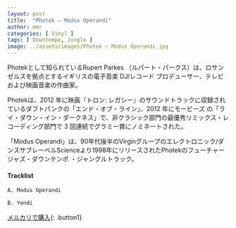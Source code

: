 ```yaml
---
layout: post
title:  "Photek – Modus Operandi"
author: mmr
categories: [ Vinyl ]
tags: [ Downtempo, Jungle ]
image: ../assets/images/Photek – Modus Operandi.jpg
---
```


Photekとして知られているRupert Parkes （ルパート・パークス）は、ロサンゼルスを拠点とするイギリスの電子音楽 DJ/レコード プロデューサー、テレビおよび映画音楽の作曲家。

Photekは、2012 年に映画『トロン: レガシー』のサウンドトラックに収録されているダフトパンクの「エンド・オブ・ライン」、2012 年にモービーズ の「ライ・ダウン・イン・ダークネス」で、非クラシック部門の最優秀リミックス・レコーディング部門で 3 回連続でグラミー賞にノミネートされた。

「Modus Operandi」は、90年代後半のVirginグループのエレクトロニック/ダンスサブレーベルScienceより1998年にリリースされたPhotekのフューチャージャズ・ダウンテンポ ・ジャングルトラック。

#### Tracklist
```md
A. Modus Operandi

B. Yendi
```

[メルカリで購入](https://jp.mercari.com/item/m20766489483?afid=6142608987){: .button1}

